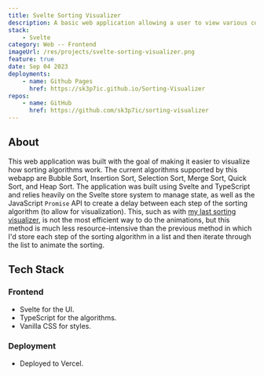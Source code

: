 ```yaml
---
title: Svelte Sorting Visualizer
description: A basic web application allowing a user to view various common sorting algorithms in use.
stack:
    - Svelte
category: Web -- Frontend
imageUrl: /res/projects/svelte-sorting-visualizer.png
feature: true
date: Sep 04 2023
deployments:
    - name: Github Pages
      href: https://sk3p7ic.github.io/Sorting-Visualizer
repos:
    - name: GitHub
      href: https://github.com/sk3p7ic/sorting-visualizer
---
```


## About

This web application was built with the goal of making it easier to visualize how sorting algorithms work.
The current algorithms supported by this webapp are Bubble Sort, Insertion Sort, Selection Sort, Merge Sort, Quick Sort, and Heap Sort.
The application was built using Svelte and TypeScript and relies heavily on the Svelte store system to manage state, as well as the
JavaScript `Promise` API to create a delay between each step of the sorting algorithm (to allow for visualization). This, such as with
[my last sorting visualizer](https://www.joshuaibrom.com/projects/dig/angular-sorting-visualizer), is not the most efficient way to do
the animations, but this method is much less resource-intensive than the previous method in which I'd store each step of the sorting
algorithm in a list and then iterate through the list to animate the sorting.

## Tech Stack

### Frontend

- Svelte for the UI.
- TypeScript for the algorithms.
- Vanilla CSS for styles.

### Deployment

- Deployed to Vercel.
